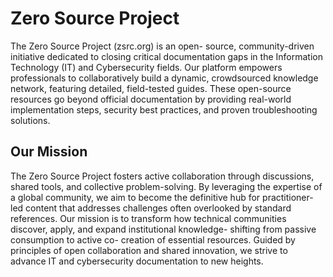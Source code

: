 # Zero Source Project
The Zero Source Project (zsrc.org) is an open- source, community-driven initiative dedicated to closing critical documentation gaps in the Information Technology (IT) and Cybersecurity fields. Our platform empowers professionals to collaboratively build a dynamic, crowdsourced knowledge network, featuring detailed, field-tested guides. These open-source resources go beyond official documentation by providing real-world implementation steps, security best practices, and proven troubleshooting solutions.

## Our Mission
The Zero Source Project fosters active collaboration through discussions, shared tools, and collective problem-solving. By leveraging the expertise of a global community, we aim to become the definitive hub for practitioner-led content that addresses challenges often overlooked by standard references. Our mission is to transform how technical communities discover, apply, and expand institutional knowledge- shifting from passive consumption to active co- creation of essential resources. Guided by principles of open collaboration and shared innovation, we strive to advance IT and cybersecurity documentation to new heights.
